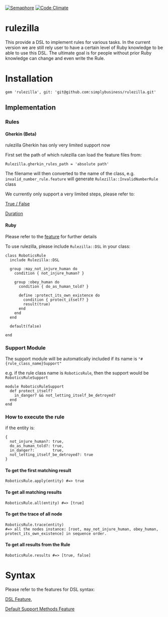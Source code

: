 [![Semaphore](https://semaphoreapp.com/api/v1/projects/e488365d-9c57-4431-916a-72aea091d1b5/229083/shields_badge.png)](https://semaphoreapp.com/simplybusiness/rulezilla)
[![Code Climate](https://codeclimate.com/repos/53ecc0416956800c1d01f6bf/badges/76b47eaeffc33e312508/gpa.svg)](https://codeclimate.com/repos/53ecc0416956800c1d01f6bf/feed)


rulezilla
=========

This provide a DSL to implement rules for various tasks. In the current version we are still rely user to have a certain level of Ruby knowledge to be able to use this DSL. The ultimate goal is for people without prior Ruby knowledge can change and even write the Rule.


# Installation

    gem 'rulezilla', git: 'git@github.com:simplybusiness/rulezilla.git'

## Implementation

### Rules

#### Gherkin (Beta)

rulezilla Gherkin has only very limited support now

First set the path of which rulezilla can load the feature files from:

    Rulezilla.gherkin_rules_path = 'absolute path'

The filename will then converted to the name of the class, e.g. `invalid_number_rule.feature` will generate `Rulezilla::InvalidNumberRule` class

We currently only support a very limited steps, please refer to:

[True / False](spec/features/gherkin_rules/animal_rule.feature)

[Duration](spec/features/gherkin_rules/duration_rule.feature)


#### Ruby

Please refer to the [feature](spec/features/rulezilla_dsl_framwork.feature) for further details

To use rulezilla, please include `Rulezilla::DSL` in your class:

    class RoboticsRule
      include Rulezilla::DSL

      group :may_not_injure_human do
        condition { not_injure_human? }

        group :obey_human do
          condition { do_as_human_told? }

          define :protect_its_own_existence do
            condition { protect_itself? }
            result(true)
          end
        end
      end

      default(false)

    end

### Support Module

The support module will be automatically included if its name is `"#{rule_class_name}Support"`

e.g. if the rule class name is `RoboticsRule`, then the support would be `RoboticsRuleSupport`

    module RoboticsRuleSupport
      def protect_itself?
        in_danger? && not_letting_itself_be_detroyed?
      end
    end

### How to execute the rule

if the entity is:

    {
      not_injure_human?: true,
      do_as_human_told?: true,
      in_danger?:        true,
      not_letting_itself_be_detroyed?: true
    }

#### To get the first matching result

    RoboticsRule.apply(entity) #=> true

#### To get all matching results

    RoboticsRule.all(entity) #=> [true]

#### To get the trace of all node

    RoboticsRule.trace(entity)
    #=> all the nodes instance: [root, may_not_injure_human, obey_human, protect_its_own_existence] in sequence order.

#### To get all results from the Rule

    RoboticsRule.results #=> [true, false]


# Syntax

Please refer to the features for DSL syntax:

[DSL Feature](spec/features/rulezilla_dsl_framwork.feature),

[Default Support Methods Feature](spec/features/default_support_methods.feature)
